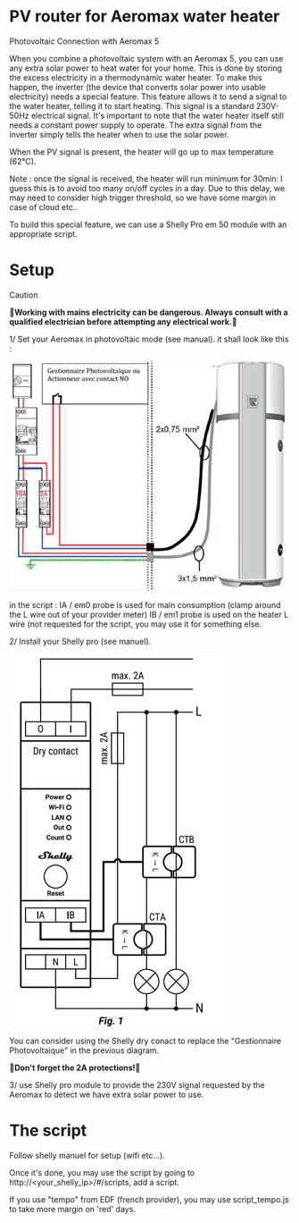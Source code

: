 # PV router for Aeromax water heater

Photovoltaic Connection with Aeromax 5

When you combine a photovoltaic system with an Aeromax 5, you can use any extra solar power to heat water for your home. This is done by storing the excess electricity in a thermodynamic water heater.
To make this happen, the inverter (the device that converts solar power into usable electricity) needs a special feature. This feature allows it to send a signal to the water heater, telling it to start heating. This signal is a standard 230V-50Hz electrical signal.
It's important to note that the water heater itself still needs a constant power supply to operate. The extra signal from the inverter simply tells the heater when to use the solar power.

When the PV signal is present, the heater will go up to max temperature (62°C).

Note : once the signal is received, the heater will run minimum for 30min: I guess this is to avoid too many on/off cycles in a day.
Due to this delay, we may need to consider high trigger threshold, so we have some margin in case of cloud etc..

To build this special feature, we can use a Shelly Pro em 50 module with an appropriate script.


# Setup


> [!CAUTION]
> **🚨Working with mains electricity can be dangerous. Always consult with a qualified electrician before attempting any electrical work.🚨**

1/ Set your Aeromax in photovoltaic mode (see manual). it shall look like this : 

![aeromax_wiring](images/aeromax_wiring.png)

in the script :
IA / em0 probe is used for main consumption (clamp around the L wire out of your provider meter)
IB / em1 probe is used on the heater L wire (not requested for the script, you may use it for something else.

2/ Install your Shelly pro (see manuel). 

![shellyproem50 wiring](images/SHELLY-Pro-EM-50.webp)

You can consider using the Shelly dry conact to replace the "Gestionnaire Photovoltaique" in the previous diagram.

**🚨Don't forget the 2A protections!🚨**

3/ use Shelly pro module to provide the 230V signal requested by the Aeromax to detect we have extra solar power to use.


# The script

Follow shelly manuel for setup (wifi etc...).

Once it's done, you may use the script by going to http://<your_shelly_ip>/#/scripts, add a script.

If you use "tempo" from EDF (french provider), you may use script_tempo.js to take more margin on 'red' days.




